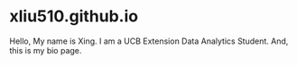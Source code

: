 # xliu510.github.io
Hello, My name is Xing.
I am a UCB Extension Data Analytics Student.
And, this is my bio page.
